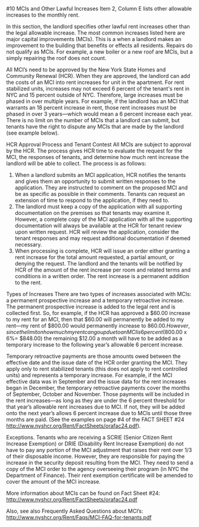 #10 MCIs and Other Lawful Increases 
Item 2, Column E lists other allowable increases to the monthly rent.

In this section, the landlord specifies other lawful rent increases other than the legal allowable increase. The most common increases listed here are major capital improvements (MCIs). This is a when a landlord makes an improvement to the building that benefits or effects all residents. Repairs do not qualify as MCIs. For example, a new boiler or a new roof are MCIs, but a simply repairing the roof does not count.

All MCI’s need to be approved by the New York State Homes and Community Renewal (HCR). When they are approved, the landlord can add the costs of an MCI into rent increases for unit in the apartment. For rent stabilized units, increases may not exceed 6 percent of the tenant's rent in NYC and 15 percent outside of NYC. Therefore, large increases must be phased in over multiple years. For example, if the landlord has an MCI that warrants an 18 percent increase in rent, those rent increases must be phased in over 3 years—which would mean a 6 percent increase each year. There is no limit on the number of MCIs that a landlord can submit, but tenants have the right to dispute any MCIs that are made by the landlord (see example below).

HCR Approval Process and Tenant Contest
All MCIs are subject to approval by the HCR. The process gives HCR time to evaluate the request for the MCI, the responses of tenants, and determine how much rent increase the landlord will be able to collect. The process is as follows:
1.	When a landlord submits an MCI application, HCR notifies the tenants and gives them an opportunity to submit written responses to the application. They are instructed to comment on the proposed MCI and be as specific as possible in their comments. Tenants can request an extension of time to respond to the application, if they need to.
2.	The landlord must keep a copy of the application with all supporting documentation on the premises so that tenants may examine it. However, a complete copy of the MCI application with all the supporting documentation will always be available at the HCR for tenant review upon written request. HCR will review the application, consider the tenant responses and may request additional documentation if deemed necessary. 
3.	When processing is complete, HCR will issue an order either granting a rent increase for the total amount requested, a partial amount, or denying the request. The landlord and the tenants will be notified by HCR of the amount of the rent increase per room and related terms and conditions in a written order. The rent increase is a permanent addition to the rent.


Types of Increases
There are two types of increases associated with MCIs:  a permanent prospective increase and a temporary retroactive increase. The permanent prospective increase is added to the legal rent and is collected first. So, for example, if the HCR has approved a $60.00 increase to my rent for an MCI, then that $60.00 will permanently be added to my rent—my rent of $800.00 would permanently increase to $860.00. However, since the limit on how much my rent can go up due to an MCI is 6 percent ($800.00 x 6%= $848.00) the remaining $12.00 a month will have to be added as a temporary increase to the following year’s allowable 6 percent increase. 

Temporary retroactive payments are those amounts owed between the effective date and the issue date of the HCR order granting the MCI. They apply only to rent stabilized tenants (this does not apply to rent controlled units)  and represents a temporary increase. For example,  if the MCI effective data was in September and the issue data for the rent increases began in December, the temporary retroactive payments cover the months of September, October and November. Those payments will be included in the rent increases—as long as they are under the 6 percent threshold for that year’s allowable rent increases due to MCI. If not, they will be added onto the next year’s allows 6 percent increase due to MCIs until those three months are paid. (See the examples on page #4 of the FACT SHEET #24  http://www.nyshcr.org/Rent/FactSheets/orafac24.pdf). 

Exceptions. Tenants who are receiving a SCRIE (Senior Citizen Rent Increase Exemption) or DRIE (Disability Rent Increase Exemption) do not have to pay any portion of the MCI adjustment that raises their rent over 1/3 of their disposable income. However, they are responsible for paying the increase in the security deposit resulting from the MCI. They need to send a copy of the MCI order to the agency overseeing their program (in NYC the Department of Finance). Their rent exemption certificate will be amended to cover the amount of the MCI increase. 

More information about MCIs can be found on Fact Sheet #24: 
http://www.nyshcr.org/Rent/FactSheets/orafac24.pdf

Also, see also Frequently Asked Questions about MCI’s:
http://www.nyshcr.org/Rent/Faqs/MCI-FAQ-for-tenants.pdf